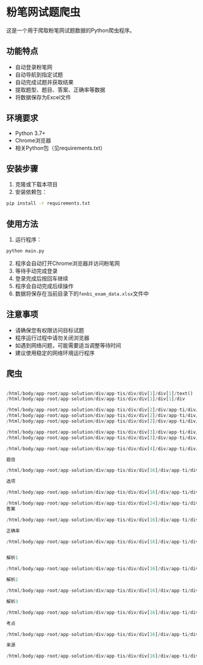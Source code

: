 # 粉笔网试题爬虫

这是一个用于爬取粉笔网试题数据的Python爬虫程序。

## 功能特点

- 自动登录粉笔网
- 自动导航到指定试题
- 自动完成试题并获取结果
- 提取题型、题目、答案、正确率等数据
- 将数据保存为Excel文件

## 环境要求

- Python 3.7+
- Chrome浏览器
- 相关Python包（见requirements.txt）

## 安装步骤

1. 克隆或下载本项目
2. 安装依赖包：
```bash
pip install -r requirements.txt
```

## 使用方法

1. 运行程序：
```bash
python main.py
```

2. 程序会自动打开Chrome浏览器并访问粉笔网
3. 等待手动完成登录
4. 登录完成后按回车继续
5. 程序会自动完成后续操作
6. 数据将保存在当前目录下的`fenbi_exam_data.xlsx`文件中

## 注意事项

- 请确保您有权限访问目标试题
- 程序运行过程中请勿关闭浏览器
- 如遇到网络问题，可能需要适当调整等待时间
- 建议使用稳定的网络环境运行程序 


## 爬虫

```python

/html/body/app-root/app-solution/div/app-tis/div/div[1]/div[1]/text()
/html/body/app-root/app-solution/div/app-tis/div/div[1]/div[1]/div

/html/body/app-root/app-solution/div/app-tis/div/div[2]/div/app-ti/div/div[2]/app-solution-choice/div/app-question-choice/div/article/p[1]/text()
/html/body/app-root/app-solution/div/app-tis/div/div[2]/div/app-ti/div/div[2]/app-solution-choice/div/app-question-choice/div/article/p[2]
/html/body/app-root/app-solution/div/app-tis/div/div[2]/div/app-ti/div/div[2]/app-solution-choice/div/app-question-choice/div/app-choice-radio/ul/li[2]/label/p

/html/body/app-root/app-solution/div/app-tis/div/div[3]/div/app-ti/div/div[2]/app-solution-choice/div/app-question-choice/div/article/p/text()
/html/body/app-root/app-solution/div/app-tis/div/div[3]/div/app-ti/div/div[2]/app-solution-choice/div/app-question-choice/div/app-choice-radio/ul/li[1]/label/p

/html/body/app-root/app-solution/div/app-tis/div/div[4]/div/app-ti/div/div[2]/app-solution-choice/div/app-question-choice/div/article/p

题目

/html/body/app-root/app-solution/div/app-tis/div/div[16]/div/app-ti/div/div[2]/app-solution-choice/div/app-question-choice/div/article/p

选项

/html/body/app-root/app-solution/div/app-tis/div/div[16]/div/app-ti/div/div[2]/app-solution-choice/div/app-question-choice/div/app-choice-radio/ul/li[1]/label/p

/html/body/app-root/app-solution/div/app-tis/div/div[24]/div/app-ti/div/div[2]/app-solution-choice/div/app-question-choice/div/article/p
答案

/html/body/app-root/app-solution/div/app-tis/div/div[16]/div/app-ti/div/div[2]/app-solution-choice/div/app-solution-overall/div/div[1]/span[1]

正确率

/html/body/app-root/app-solution/div/app-tis/div/div[16]/div/app-ti/div/div[2]/app-solution-choice/div/app-solution-overall/div/div[3]/span[1]


解析1

/html/body/app-root/app-solution/div/app-tis/div/div[16]/div/app-ti/div/div[2]/app-solution-choice/div/app-result-common/div/section[2]/div/p[1]

解析2

/html/body/app-root/app-solution/div/app-tis/div/div[16]/div/app-ti/div/div[2]/app-solution-choice/div/app-result-common/div/section[2]/div/p[2]

解析3

/html/body/app-root/app-solution/div/app-tis/div/div[16]/div/app-ti/div/div[2]/app-solution-choice/div/app-result-common/div/section[2]/div/p[3]

考点

/html/body/app-root/app-solution/div/app-tis/div/div[16]/div/app-ti/div/div[2]/app-solution-choice/div/app-result-common/div/section[3]/app-solution-keypoint/div/div/span

来源

/html/body/app-root/app-solution/div/app-tis/div/div[16]/div/app-ti/div/div[2]/app-solution-choice/div/app-result-common/div/section[4]/div
```
